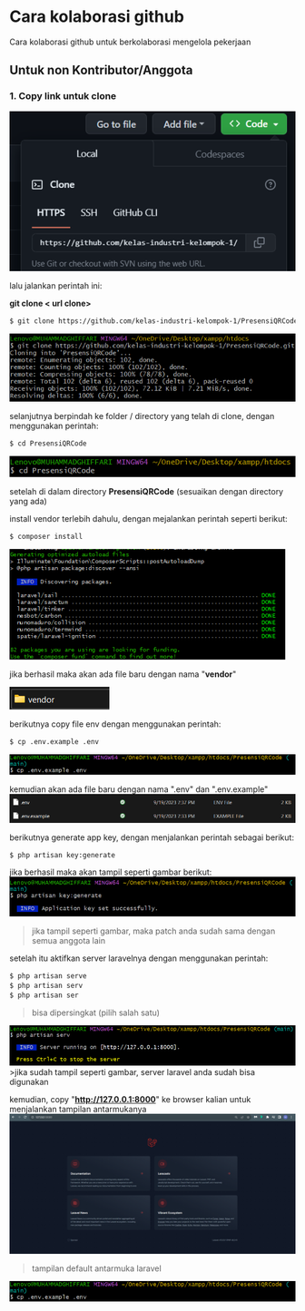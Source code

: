 # Cara kolaborasi github
Cara kolaborasi github untuk berkolaborasi mengelola pekerjaan


## Untuk non Kontributor/Anggota

### 1. Copy link untuk clone

<img src="images/request-pull1.png">

lalu jalankan perintah ini:

**git clone < url clone>**

```bash
$ git clone https://github.com/kelas-industri-kelompok-1/PresensiQRCode.git
```

<img src="images/request-pull2.png">

 selanjutnya berpindah ke folder / directory yang telah di clone, dengan menggunakan perintah:

```bash
$ cd PresensiQRCode
```
<img src="images/request-pull3.png">

setelah di dalam directory **PresensiQRCode** (sesuaikan dengan directory yang ada)

install vendor terlebih dahulu, dengan mejalankan perintah seperti berikut:

```bash
$ composer install
```
<img src="images/request-pull4.png">

jika berhasil maka akan ada file baru dengan nama "**vendor**"

<img src="images/request-pull5.png">

berikutnya copy file env dengan menggunakan perintah:

```bash
$ cp .env.example .env
```
<img src="images/request-pull6.png">

kemudian akan ada file baru dengan nama ".env" dan ".env.example"
<img src="images/request-pull7.png">

berikutnya generate app key, dengan menjalankan perintah sebagai berikut:

```bash
$ php artisan key:generate
```
jika berhasil maka akan tampil seperti gambar berikut:
<img src="images/request-pull8.png">
> jika tampil seperti gambar, maka patch anda sudah sama dengan semua anggota lain

setelah itu aktifkan server laravelnya dengan menggunakan perintah:
```bash
$ php artisan serve
$ php artisan serv
$ php artisan ser
```
> bisa dipersingkat (pilih salah satu)
<img src="images/request-pull9.png">
>jika sudah tampil seperti gambar, server laravel anda sudah bisa digunakan

kemudian, copy "**http://127.0.0.1:8000**" ke browser kalian untuk menjalankan tampilan antarmukanya
<img src="images/request-pull10.png">
>tampilan default antarmuka laravel

<img src="images/request-pull6.png">
